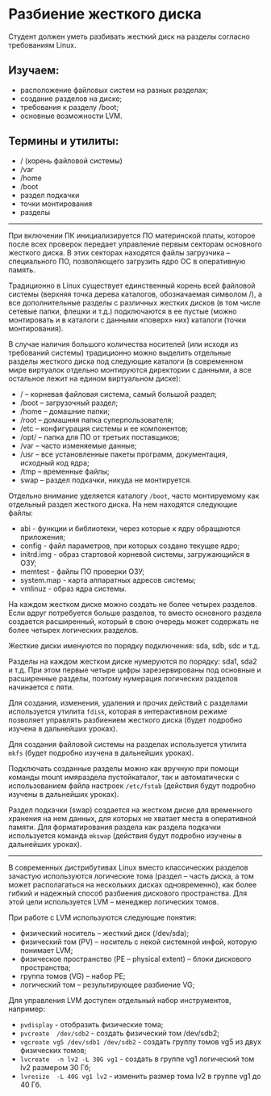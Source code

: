 # Разбиение жесткого диска

Студент должен уметь разбивать жесткий диск на разделы согласно требованиям Linux.

## Изучаем:

- расположение файловых систем на разных разделах;
- создание разделов на диске;
- требования к разделу /boot;
- основные возможности LVM.

## Термины и утилиты:        

- / (корень файловой системы)
- /var
- /home
- /boot
- раздел подкачки
- точки монтирования
- разделы

---

При включении ПК инициализируется ПО материнской платы, которое после всех проверок передает управление первым секторам основного жесткого диска. В этих секторах находятся файлы загрузчика – специального ПО, позволяющего загрузить ядро ОС в оперативную память.

Традиционно в Linux существует единственный корень всей файловой системы (верхняя точка дерева каталогов, обозначаемая символом /), а все дополнительные разделы с различных жестких дисков (в том числе сетевые папки, флешки и т.д.) подключаются в ее пустые (можно монтировать и в каталоги с данными «поверх» них) каталоги (точки монтирования).

В случае наличия большого количества носителей (или исходя из требований системы) традиционно можно выделить отдельные разделы жесткого диска под следующие каталоги (в современном мире виртуалок отдельно монтируются директории с данными, а все остальное лежит на едином виртуальном диске):

- /            – корневая файловая система, самый большой раздел;
- /boot        – загрузочный раздел;
- /home        – домашние папки;
- /root        – домашняя папка суперпользователя;
- /etc         – конфигурация системы и ее компонентов;
- /opt/        – папка для ПО от третьих поставщиков;
- /var         – часто изменяемые данные;
- /usr         – все установленные пакеты программ, документация, исходный код ядра;
- /tmp         – временные файлы;
- swap         – раздел подкачки, никуда не монтируется.

Отдельно внимание уделяется каталогу `/boot`, часто монтируемому как отдельный раздел жесткого диска. На нем находятся следующие файлы:

- abi          - функции и библиотеки, через которые к ядру обращаются приложения;
- config       - файл параметров, при которых создано текущее ядро;
- initrd.img   - образ стартовой корневой системы, загружающийся в ОЗУ;
- memtest      - файлы ПО проверки ОЗУ;
- system.map   - карта аппаратных адресов системы;
- vmlinuz      - образ ядра системы.

На каждом жестком диске можно создать не более четырех разделов. Если вдруг потребуется больше разделов, то вместо основного раздела создается расширенный, который в свою очередь может содержать не более четырех логических разделов.

Жесткие диски именуются по порядку подключения: sda, sdb, sdc и т.д.

Разделы на каждом жестком диске нумеруются по порядку: sda1,  sda2 и т.д. При этом первые четыре цифры зарезервированы под основные и расширенные разделы, поэтому нумерация логических разделов начинается с пяти.

Для создания, изменения, удаления и прочих действий с разделами используется утилита `fdisk`, которая в интерактивном режиме позволяет управлять разбиением жесткого диска (будет подробно изучена в дальнейших уроках).

Для создания файловой системы на разделах используется утилита `mkfs` (будет подробно изучена в дальнейших уроках).

Подключать созданные разделы можно как вручную при помощи команды mount имяраздела пустойкаталог, так и автоматически с использованием файла настроек `/etc/fstab` (действия будут подробно изучены в дальнейших уроках).

Раздел подкачки (swap) создается на жестком диске для временного хранения на нем данных, для которых не хватает места в оперативной памяти. Для форматирования раздела как раздела подкачки используется команда `mkswap` (действия будут подробно изучены в дальнейших уроках).

---

В современных дистрибутивах Linux вместо классических разделов зачастую используются логические тома (раздел – часть диска, а том может располагаться на нескольких дисках одновременно), как более гибкий и надежный способ разбиения дискового пространства. Для этой цели используется LVM – менеджер логических томов.

При работе с LVM используются следующие понятия:

- физический носитель – жесткий диск (/dev/sda);
- физический том (PV) – носитель с некой системной инфой, которую понимает LVM;
- физическое пространство (PE – physical extent) – блоки дискового пространства;
- группа томов (VG) – набор PE;
- логический том – результирующее разбиение VG;

Для управления LVM доступен отдельный набор инструментов, например:

- `pvdisplay`                                  - отобразить физические тома;
- `pvcreate  /dev/sdb2`                        - создать физический том /dev/sdb2;
- `vgcreate vg5 /dev/sdb1 /dev/sdb2`           - создать группу томов vg5 из двух физических томов;
- `lvcreate  -n lv2 -L 30G vg1`                - создать в группе vg1 логический том lv2 размером 30 Гб;
- `lvresize  -L 40G vg1 lv2`                   - изменить размер тома lv2 в группе vg1 до 40 Гб.

